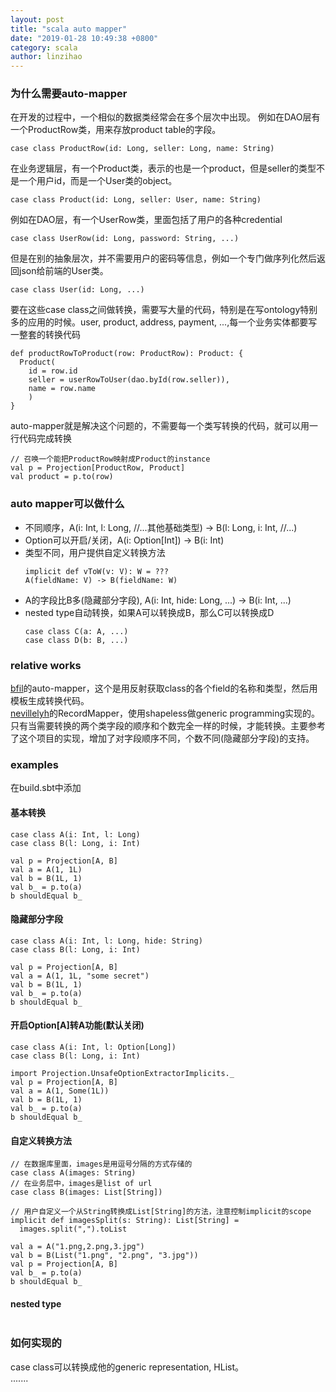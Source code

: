 ```yaml
---
layout: post
title: "scala auto mapper"
date: "2019-01-28 10:49:38 +0800"
category: scala
author: linzihao
---
```


### 为什么需要auto-mapper
在开发的过程中，一个相似的数据类经常会在多个层次中出现。
例如在DAO层有一个ProductRow类，用来存放product table的字段。
```
case class ProductRow(id: Long, seller: Long, name: String)
```
在业务逻辑层，有一个Product类，表示的也是一个product，但是seller的类型不是一个用户id，而是一个User类的object。
```
case class Product(id: Long, seller: User, name: String)
```

例如在DAO层，有一个UserRow类，里面包括了用户的各种credential
```
case class UserRow(id: Long, password: String, ...)
```
但是在别的抽象层次，并不需要用户的密码等信息，例如一个专门做序列化然后返回json给前端的User类。
```
case class User(id: Long, ...)
```

要在这些case class之间做转换，需要写大量的代码，特别是在写ontology特别多的应用的时候。user, product, address, payment, ...,每一个业务实体都要写一整套的转换代码
```
def productRowToProduct(row: ProductRow): Product: {
  Product(
    id = row.id
    seller = userRowToUser(dao.byId(row.seller)),
    name = row.name
    )
}
```

auto-mapper就是解决这个问题的，不需要每一个类写转换的代码，就可以用一行代码完成转换
```
// 召唤一个能把ProductRow映射成Product的instance
val p = Projection[ProductRow, Product]
val product = p.to(row)
```

### auto mapper可以做什么
- 不同顺序，A(i: Int, l: Long, //...其他基础类型) -> B(l: Long, i: Int, //...)
- Option可以开启/关闭，A(i: Option[Int]) -> B(i: Int)
- 类型不同，用户提供自定义转换方法
  ```
  implicit def vToW(v: V): W = ???
  A(fieldName: V) -> B(fieldName: W)
  ```
- A的字段比B多(隐藏部分字段), A(i: Int, hide: Long, ...) -> B(i: Int, ...)
- nested type自动转换，如果A可以转换成B，那么C可以转换成D
  ```
  case class C(a: A, ...)
  case class D(b: B, ...)
  ```

### relative works
[bfil](https://github.com/bfil/scala-automapper)的auto-mapper，这个是用反射获取class的各个field的名称和类型，然后用模板生成转换代码。   
[nevillelyh](https://github.com/nevillelyh/shapeless-datatype)的RecordMapper，使用shapeless做generic programming实现的。只有当需要转换的两个类字段的顺序和个数完全一样的时候，才能转换。主要参考了这个项目的实现，增加了对字段顺序不同，个数不同(隐藏部分字段)的支持。

### examples
在build.sbt中添加

#### 基本转换
```
case class A(i: Int, l: Long)
case class B(l: Long, i: Int)

val p = Projection[A, B]
val a = A(1, 1L)
val b = B(1L, 1)
val b_ = p.to(a)
b shouldEqual b_
```

#### 隐藏部分字段
```
case class A(i: Int, l: Long, hide: String)
case class B(l: Long, i: Int)

val p = Projection[A, B]
val a = A(1, 1L, "some secret")
val b = B(1L, 1)
val b_ = p.to(a)
b shouldEqual b_
```

#### 开启Option[A]转A功能(默认关闭)
```
case class A(i: Int, l: Option[Long])
case class B(l: Long, i: Int)

import Projection.UnsafeOptionExtractorImplicits._
val p = Projection[A, B]
val a = A(1, Some(1L))
val b = B(1L, 1)
val b_ = p.to(a)
b shouldEqual b_ 
```

#### 自定义转换方法
```
// 在数据库里面，images是用逗号分隔的方式存储的
case class A(images: String)
// 在业务层中，images是list of url
case class B(images: List[String])

// 用户自定义一个从String转换成List[String]的方法，注意控制implicit的scope
implicit def imagesSplit(s: String): List[String] = 
  images.split(",").toList
  
val a = A("1.png,2.png,3.jpg")
val b = B(List("1.png", "2.png", "3.jpg"))
val p = Projection[A, B]
val b_ = p.to(a)
b shouldEqual b_ 
```

#### nested type
```

```

### 如何实现的
case class可以转换成他的generic representation, HList。  
.......
